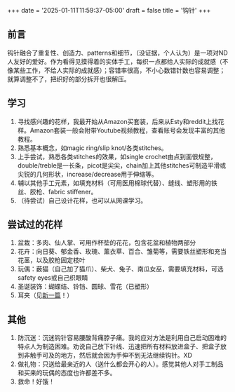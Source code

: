 +++
date = '2025-01-11T11:59:37-05:00'
draft = false
title = '钩针'
+++
## 前言
钩针融合了重复性、创造力、patterns和细节，（没证据，个人认为）是一项对ND人友好的爱好。作为看得见摸得着的实体手工，每织一点都给人实际的成就感（不像某些工作，不给人实际的成就感）；容错率很高，不小心数错针数也容易调整；就算调整不了，把织好的部分拆开也很解压。

## 学习
1. 寻找感兴趣的花样，我最开始从Amazon买套装，后来从Esty和reddit上找花样。Amazon套装一般会附带Youtube视频教程，查看账号会发现丰富的其他教程。
2. 熟悉基本概念，如magic ring/slip knot/各类stitches。
3. 上手尝试，熟悉各类stitches的效果，如single crochet由点到面很规整，double/treble是一长条，picot是尖尖，chain加上其他stitches可制造平滑或尖锐的几何形状，increase/decrease用于伸缩等。
4. 辅以其他手工元素，如填充材料（可用医用棉球代替）、缝线、塑形用的铁丝、胶枪、fabric stiffener。 
5. （待尝试）自己设计花样，也可以从网课学习。

## 尝试过的花样
1. 盆栽：多肉、仙人掌、可用作杯垫的花花，包含花盆和植物两部分
2. 花卉：向日葵、郁金香、玫瑰、薰衣草、百合、雏菊等，需要铁丝塑形和充当花茎，以及胶枪固定枝叶
3. 玩偶：薮猫（自己加了猫爪）、柴犬、兔子、南瓜女巫，需要填充材料，可选safety eyes或自己织眼睛
4. 圣诞装饰：蝴蝶结、铃铛、圆球、雪花（已塑形）
5. 耳夹（见[新一篇](https://dgg-temp.github.io/servaltries/thoughts/crochet_earrings/)！）

## 其他
1. 防沉迷：沉迷钩针容易腰酸背痛脖子痛。我的应对方法是利用自己启动困难的特点人为制造困难。劝说自己放下针线、迅速把所有材料放进盒子、把盒子放到非触手可及的地方，然后就会因为手伸不到无法继续钩针。XD
2. 做礼物：只送给最亲近的人（送什么都会开心的人）。感觉其他人对手工制品和买来的玩偶的态度也许都差不多。
3. 救命！好饿！